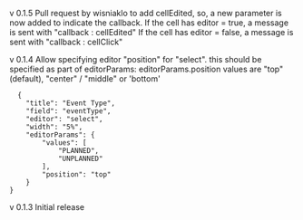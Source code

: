 
v 0.1.5 Pull request by wisniaklo to add cellEdited, so, a new parameter is now added to indicate the callback.
        If the cell has editor = true,  a message is sent with "callback : cellEdited" 
	If the cell has editor = false, a message is sent with "callback : cellClick"

v 0.1.4 Allow specifying editor "position" for "select". this should be specified as part of editorParams: editorParams.position
  values are "top"(default), "center" / "middle" or 'bottom'
  
      {
        "title": "Event Type",
        "field": "eventType",
        "editor": "select",
        "width": "5%",
        "editorParams": {
            "values": [
                "PLANNED",
                "UNPLANNED"
            ],
            "position": "top"
        }
    } 
  
v 0.1.3 Initial release
